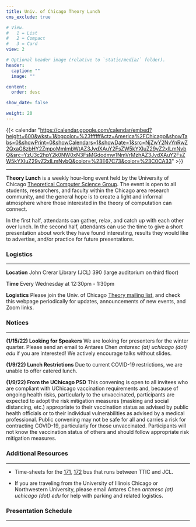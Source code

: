 ```yaml
---
title: Univ. of Chicago Theory Lunch
cms_exclude: true

# View.
#   1 = List
#   2 = Compact
#   3 = Card
view: 2

# Optional header image (relative to `static/media/` folder).
header:
  caption: ""
  image: ""

content:
  order: desc

show_date: false

weight: 20
---
```


{{< calendar "https://calendar.google.com/calendar/embed?height=600&wkst=1&bgcolor=%23ffffff&ctz=America%2FChicago&showTabs=0&showPrint=0&showCalendars=1&showDate=1&src=NjZwY2NvYnRwZ2QxaG8zbHY2ZmpoMmlmbWtAZ3JvdXAuY2FsZW5kYXIuZ29vZ2xlLmNvbQ&src=YzU3c2hpY2k0NW0xN3FsMGdodmw1NmVrMzhAZ3JvdXAuY2FsZW5kYXIuZ29vZ2xlLmNvbQ&color=%23E67C73&color=%23C0CA33" >}}

<!-- ***************** -->
<!-- EVENT DESCRIPTION -->
<!-- ***************** -->
---
**Theory Lunch** is a weekly hour-long event held by the University of Chicago [Theoretical Computer Science Group](http://theory.cs.uchicago.edu/). The event is open to all students, researchers, and faculty within the Chicago area research community, and the general hope is to create a light and informal atmosphere where those interested in the theory of computation can connect.

In the first half, attendants can gather, relax, and catch up with each other over lunch. In the second half, attendants can use the time to give a short presentation about work they have found interesting, results they would like to advertise, and/or practice for future presentations.


<!-- ***************** -->
<!-- LOGISTICS SECTION -->
<!-- ***************** -->
### Logistics

---

**Location** John Crerar Library (JCL) 390 (large auditorium on third floor)

**Time** Every Wednesday at 12:30pm - 1:30pm

**Logistics** Please join the Univ. of Chicago [Theory mailing list](https://mailman.cs.uchicago.edu/mailman/listinfo/theory), and check this webpage periodically for updates, announcements of new events, and Zoom links.


<!-- ************** -->
<!-- RECENT NOTICES -->
<!-- ************** -->
### Notices

---

**(1/15/22) Looking for Speakers** We are looking for presenters for the winter quarter. Please send an email to Antares Chen *antaresc (at) uchicago (dot) edu* if you are interested! We actively encourage talks without slides.

**(1/9/22) Lunch Restrictions** Due to current COVID-19 restrictions, we are unable to offer catered lunch.

**(1/9/22) From the UChicago PSD** This convening is open to all invitees who are compliant with UChicago vaccination requirements and, because of ongoing health risks, particularly to the unvaccinated, participants are expected to adopt the risk mitigation measures (masking and social distancing, etc.) appropriate to their vaccination status as advised by public health officials or to their individual vulnerabilities as advised by a medical professional. Public convening may not be safe for all and carries a risk for contracting COVID-19, particularly for those unvaccinated. Participants will not know the vaccination status of others and should follow appropriate risk mitigation measures.


<!-- ******************** -->
<!-- ADDITIONAL RESOURCES -->
<!-- ******************** -->
### Additional Resources

---

-  Time-sheets for the [171](https://www.transitchicago.com/assets/1/6/bus-tt_171.pdf), [172](https://www.transitchicago.com/assets/1/6/bus-tt_172.pdf) bus that runs between TTIC and JCL.

-  If you are traveling from the University of Illinois Chicago or Northwestern University, please email Antares Chen *antaresc (at) uchicago (dot) edu* for help with parking and related logistics.


<!-- ******** -->
<!-- SCHEDULE -->
<!-- ******** -->
### Presentation Schedule

---
